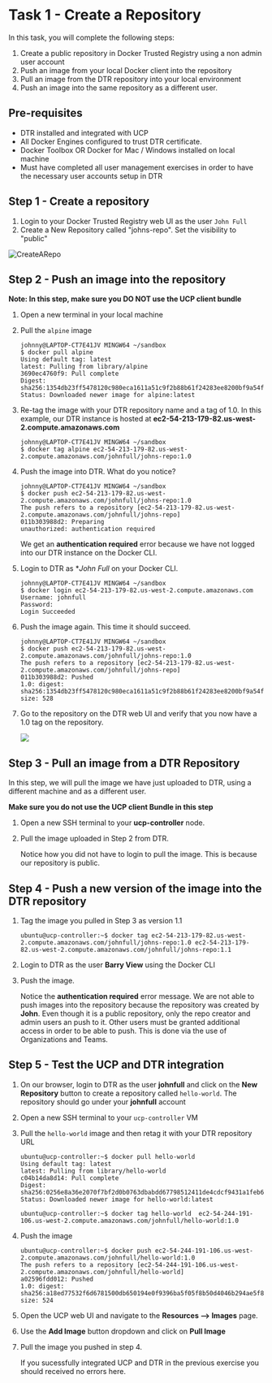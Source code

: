 # Task 1 - Create a Repository

In this task, you will complete the following steps:
1. Create a public repository in Docker Trusted Registry using a non admin user account
2. Push an image from your local Docker client into the repository
3. Pull an image from the DTR repository into your local environment
4. Push an image into the same repository as a different user.

## Pre-requisites
- DTR installed and integrated with UCP
- All Docker Engines configured to trust DTR certificate. 
- Docker Toolbox OR Docker for Mac / Windows installed on local machine
- Must have completed all user management exercises in order to have the necessary user accounts setup in DTR

## Step 1 - Create a repository

1. Login to your Docker Trusted Registry web UI as the user `John Full` 
2. Create a New Repository called "johns-repo". Set the visibility to "public"

![CreateARepo](/images/DEOPS-DTR-T1_Create_a_public_repo.PNG)

## Step 2 - Push an image into the repository

**Note: In this step, make sure you DO NOT use the UCP client bundle**

1. Open a new terminal in your local machine
2. Pull the `alpine` image 

   ```
   johnny@LAPTOP-CT7E41JV MINGW64 ~/sandbox
   $ docker pull alpine
   Using default tag: latest
   latest: Pulling from library/alpine
   3690ec4760f9: Pull complete
   Digest: sha256:1354db23ff5478120c980eca1611a51c9f2b88b61f24283ee8200bf9a54f2e5c
   Status: Downloaded newer image for alpine:latest
   ```
3. Re-tag the image with your DTR repository name and a tag of 1.0. 
   In this example, our DTR instance is hosted at **ec2-54-213-179-82.us-west-2.compute.amazonaws.com**
   
   ```
   johnny@LAPTOP-CT7E41JV MINGW64 ~/sandbox
   $ docker tag alpine ec2-54-213-179-82.us-west-2.compute.amazonaws.com/johnfull/johns-repo:1.0
   ```
4. Push the image into DTR. What do you notice?

   ```
   johnny@LAPTOP-CT7E41JV MINGW64 ~/sandbox
   $ docker push ec2-54-213-179-82.us-west-2.compute.amazonaws.com/johnfull/johns-repo:1.0
   The push refers to a repository [ec2-54-213-179-82.us-west-2.compute.amazonaws.com/johnfull/johns-repo]
   011b303988d2: Preparing
   unauthorized: authentication required
   ```
   
   We get an **authentication required**  error because we have not logged into our DTR instance on the Docker CLI.

5. Login to DTR as **John Full* on your Docker CLI. 
   ```
   johnny@LAPTOP-CT7E41JV MINGW64 ~/sandbox
   $ docker login ec2-54-213-179-82.us-west-2.compute.amazonaws.com
   Username: johnfull
   Password:
   Login Succeeded
   ```
6. Push the image again. This time it should succeed. 
   ```
   johnny@LAPTOP-CT7E41JV MINGW64 ~/sandbox
   $ docker push ec2-54-213-179-82.us-west-2.compute.amazonaws.com/johnfull/johns-repo:1.0
   The push refers to a repository [ec2-54-213-179-82.us-west-2.compute.amazonaws.com/johnfull/johns-repo]
   011b303988d2: Pushed
   1.0: digest: sha256:1354db23ff5478120c980eca1611a51c9f2b88b61f24283ee8200bf9a54f2e5c size: 528
   ```
   
7. Go to the repository on the DTR web UI and verify that you now have a 1.0 tag on the repository.

   ![](/images/DEOPS-DTR-T1_image_tag.PNG)
   

## Step 3 - Pull an image from a DTR Repository

In this step, we will pull the image we have just uploaded to DTR, using a different machine and as a different user. 

**Make sure you do not use the UCP client Bundle in this step**

1. Open a new SSH terminal to your **ucp-controller** node. 
2. Pull the image uploaded in Step 2 from DTR.

   Notice how you did not have to login to pull the image. This is because our repository is public.
   
## Step 4 - Push a new version of the image into the DTR repository

1. Tag the image you pulled in Step 3 as version 1.1

   ```
   ubuntu@ucp-controller:~$ docker tag ec2-54-213-179-82.us-west-2.compute.amazonaws.com/johnfull/johns-repo:1.0 ec2-54-213-179-82.us-west-2.compute.amazonaws.com/johnfull/johns-repo:1.1
   ```

2. Login to DTR as the user **Barry View** using the Docker CLI

3. Push the image.

   Notice the **authentication required** error message. We are not able to push images into the repository because the repository was created by **John**. 
   Even though it is a public repository, only the repo creator and admin users an push to it. Other users must be granted additional 
   access in order to be able to push. This is done via the use of Organizations and Teams.
   
   
## Step 5 - Test the UCP and DTR integration

1. On our browser, login to DTR as the user **johnfull** and click on the **New Repository** button to create a repository called `hello-world`. The repository should go under your **johnfull** account
   
2. Open a new SSH terminal to your `ucp-controller` VM

3. Pull the `hello-world` image and then retag it with your DTR repository URL

	```
	ubuntu@ucp-controller:~$ docker pull hello-world
	Using default tag: latest
	latest: Pulling from library/hello-world
	c04b14da8d14: Pull complete
	Digest: sha256:0256e8a36e2070f7bf2d0b0763dbabdd67798512411de4cdcf9431a1feb60fd9
	Status: Downloaded newer image for hello-world:latest

	ubuntu@ucp-controller:~$ docker tag hello-world  ec2-54-244-191-106.us-west-2.compute.amazonaws.com/johnfull/hello-world:1.0
	```

4. Push the image
   
    ```
    ubuntu@ucp-controller:~$ docker push ec2-54-244-191-106.us-west-2.compute.amazonaws.com/johnfull/hello-world:1.0
	The push refers to a repository [ec2-54-244-191-106.us-west-2.compute.amazonaws.com/johnfull/hello-world]
	a02596fdd012: Pushed
	1.0: digest: sha256:a18ed77532f6d6781500db650194e0f9396ba5f05f8b50d4046b294ae5f83aa4 size: 524
	```

5. Open the UCP web UI and navigate to the **Resources --> Images** page.

6. Use the **Add Image** button dropdown and click on **Pull Image**

7. Pull the image you pushed in step 4. 

   If you sucessfully integrated UCP and DTR in the previous exercise you should received no errors here. 

   
